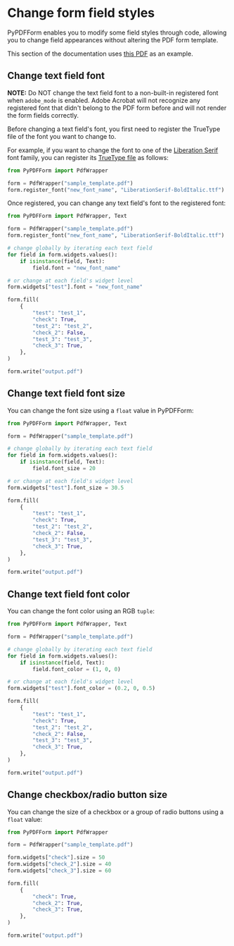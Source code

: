 # Change form field styles

PyPDFForm enables you to modify some field styles through code, allowing you to change field appearances without altering the PDF form template.

This section of the documentation uses [this PDF](https://github.com/chinapandaman/PyPDFForm/raw/master/pdf_samples/sample_template.pdf) as an example.

## Change text field font

**NOTE:** Do NOT change the text field font to a non-built-in registered font when `adobe_mode` is enabled. Adobe Acrobat will not recognize any registered font that didn't belong to the PDF form before and will not render the form fields correctly.

Before changing a text field's font, you first need to register the TrueType file of the font you want to change to.

For example, if you want to change the font to one of the [Liberation Serif](https://fonts.adobe.com/fonts/liberation-serif) font family, you can register its [TrueType file](https://github.com/chinapandaman/PyPDFForm/raw/master/font_samples/LiberationSerif-BoldItalic.ttf) as follows:

```python
from PyPDFForm import PdfWrapper

form = PdfWrapper("sample_template.pdf")
form.register_font("new_font_name", "LiberationSerif-BoldItalic.ttf")
```

Once registered, you can change any text field's font to the registered font:

```python
from PyPDFForm import PdfWrapper, Text

form = PdfWrapper("sample_template.pdf")
form.register_font("new_font_name", "LiberationSerif-BoldItalic.ttf")

# change globally by iterating each text field
for field in form.widgets.values():
    if isinstance(field, Text):
        field.font = "new_font_name"

# or change at each field's widget level
form.widgets["test"].font = "new_font_name"

form.fill(
    {
        "test": "test_1",
        "check": True,
        "test_2": "test_2",
        "check_2": False,
        "test_3": "test_3",
        "check_3": True,
    },
)

form.write("output.pdf")
```

## Change text field font size

You can change the font size using a `float` value in PyPDFForm:

```python
from PyPDFForm import PdfWrapper, Text

form = PdfWrapper("sample_template.pdf")

# change globally by iterating each text field
for field in form.widgets.values():
    if isinstance(field, Text):
        field.font_size = 20

# or change at each field's widget level
form.widgets["test"].font_size = 30.5

form.fill(
    {
        "test": "test_1",
        "check": True,
        "test_2": "test_2",
        "check_2": False,
        "test_3": "test_3",
        "check_3": True,
    },
)

form.write("output.pdf")
```

## Change text field font color

You can change the font color using an RGB `tuple`:

```python
from PyPDFForm import PdfWrapper, Text

form = PdfWrapper("sample_template.pdf")

# change globally by iterating each text field
for field in form.widgets.values():
    if isinstance(field, Text):
        field.font_color = (1, 0, 0)

# or change at each field's widget level
form.widgets["test"].font_color = (0.2, 0, 0.5)

form.fill(
    {
        "test": "test_1",
        "check": True,
        "test_2": "test_2",
        "check_2": False,
        "test_3": "test_3",
        "check_3": True,
    },
)

form.write("output.pdf")
```

## Change checkbox/radio button size

You can change the size of a checkbox or a group of radio buttons using a `float` value:

```python
from PyPDFForm import PdfWrapper

form = PdfWrapper("sample_template.pdf")

form.widgets["check"].size = 50
form.widgets["check_2"].size = 40
form.widgets["check_3"].size = 60

form.fill(
    {
        "check": True,
        "check_2": True,
        "check_3": True,
    },
)

form.write("output.pdf")
```
